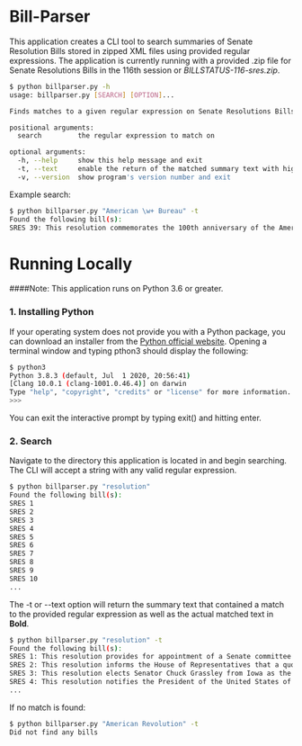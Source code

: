 # Bill-Parser

This application creates a CLI tool to search summaries of Senate Resolution Bills stored in zipped XML files using provided regular expressions.
The application is currently running with a provided .zip file for Senate Resolutions Bills in the
116th session or *BILLSTATUS-116-sres.zip*.

```bash
$ python billparser.py -h
usage: billparser.py [SEARCH] [OPTION]...

Finds matches to a given regular expression on Senate Resolutions Bills in the 116th session stored as XML files in a .zip archive

positional arguments:
  search         the regular expression to match on

optional arguments:
  -h, --help     show this help message and exit
  -t, --text     enable the return of the matched summary text with highlighted matches
  -v, --version  show program's version number and exit

```
Example search:

```bash
$ python billparser.py "American \w+ Bureau" -t
Found the following bill(s):
SRES 39: This resolution commemorates the 100th anniversary of the American Farm Bureau Federation and recognizes its efforts to promote and advocate for U.S. farm and ranch interests.
```



# Running Locally
####Note: This application runs on Python 3.6 or greater.
### 1. Installing Python
If your operating system does not provide you with a Python package, you can download an installer from the [Python official website](https://www.python.org/downloads/). Opening a terminal window and typing pthon3 should display the following:

```bash
$ python3
Python 3.8.3 (default, Jul  1 2020, 20:56:41) 
[Clang 10.0.1 (clang-1001.0.46.4)] on darwin
Type "help", "copyright", "credits" or "license" for more information.
>>> 
```
You can exit the interactive prompt by typing exit() and hitting enter.

### 2. Search
Navigate to the directory this application is located in and begin searching. The CLI will accept a string with any valid regular expression.

```bash
$ python billparser.py "resolution"
Found the following bill(s):
SRES 1
SRES 2
SRES 3
SRES 4
SRES 5
SRES 6
SRES 7
SRES 8
SRES 9
SRES 10
...
```

The -t or --text option will return the summary text that contained a match to the provided regular expression as well as the actual matched text in **Bold**.

```bash
$ python billparser.py "resolution" -t
Found the following bill(s):
SRES 1: This resolution provides for appointment of a Senate committee joined with a House of Representatives committee to notify the President that a quorum of each chamber has assembled.
SRES 2: This resolution informs the House of Representatives that a quorum of the Senate is assembled.
SRES 3: This resolution elects Senator Chuck Grassley from Iowa as the President pro tempore of the Senate.
SRES 4: This resolution notifies the President of the United States of the election of the Honorable Chuck Grassley as President pro tempore of the Senate.
...
```

If no match is found:
```bash
$ python billparser.py "American Revolution" -t
Did not find any bills
```